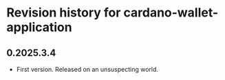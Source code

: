 # Revision history for cardano-wallet-application

## 0.2025.3.4

* First version. Released on an unsuspecting world.
